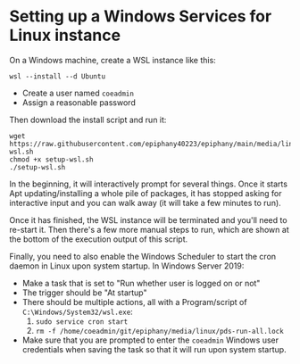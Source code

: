 # Setting up a Windows Services for Linux instance

On a Windows machine, create a WSL instance like this:

```
wsl --install --d Ubuntu
```

* Create a user named `coeadmin`
* Assign a reasonable password

Then download the install script and run it:

```
wget https://raw.githubusercontent.com/epiphany40223/epiphany/main/media/linux/wsl/setup-wsl.sh
chmod +x setup-wsl.sh
./setup-wsl.sh
```

In the beginning, it will interactively prompt for several things.
Once it starts Apt updating/installing a whole pile of packages, it
has stopped asking for interactive input and you can walk away (it
will take a few minutes to run).

Once it has finished, the WSL instance will be terminated and you'll
need to re-start it.  Then there's a few more manual steps to run,
which are shown at the bottom of the execution output of this script.

Finally, you need to also enable the Windows Scheduler to start the
cron daemon in Linux upon system startup.  In Windows Server 2019:

* Make a task that is set to "Run whether user is logged on or not"
* The trigger should be "At startup"
* There should be multiple actions, all with a Program/script of
  `C:\Windows/System32/wsl.exe`:
  1. `sudo service cron start`
  1. `rm -f /home/coeadmin/git/epiphany/media/linux/pds-run-all.lock`
* Make sure that you are prompted to enter the `coeadmin` Windows user
  credentials when saving the task so that it will run upon system
  startup.
